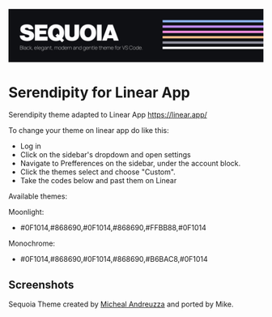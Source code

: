
![Midnight](https://raw.githubusercontent.com/Sequoia-Theme/assets/main/githubHeader.png)
# Serendipity for Linear App
Serendipity theme adapted to Linear App https://linear.app/


To change your theme on linear app do like this:

- Log in
- Click on the sidebar's dropdown and open settings
- Navigate to Prefferences on the sidebar, under the account block.
- Click the themes select and choose "Custom".
- Take the codes below and past them on Linear


Available themes:

Moonlight:
- #0F1014,#868690,#0F1014,#868690,#FFBB88,#0F1014

Monochrome:
- #0F1014,#868690,#0F1014,#868690,#B6BAC8,#0F1014



## Screenshots


Sequoia Theme created by [Micheal Andreuzza](https://github.com/michael-andreuzza) and ported by Mike.
